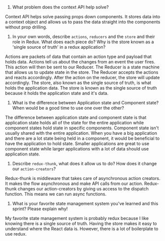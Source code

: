 1. What problem does the context API help solve?

Context API helps solve passing props down components. It stores data into a context object and allows us to pass the data straight into the components without prop drilling.

1. In your own words, describe `actions`, `reducers` and the `store` and their role in Redux. What does each piece do? Why is the store known as a 'single source of truth' in a redux application?

Actions are packets of data that contain an action type and payload that holds data. Actions tell us about the changes from an event the user fires. This action will then be sent to our Reducer. The Reducer is a state machine that allows us to update state in the store. The Reducer accepts the actions and reacts accordingly. After the action on the reducer, the store will update accordingly. The store, also known as the single source of truth, is what holds the application data. The store is known as the single source of truth because it holds the application state and it's data.

1. What is the difference between Application state and Component state? When would be a good time to use one over the other?

The difference between application state and component state is that application state holds all of the state for the entire application while component states hold state in specific components. Component state isn't usually shared with the entire application. When you have a big application and there are a lot state being held in a component, it would be beneficial to have the application to hold state. Smaller applications are great to use component state while larger applications with a lot of data should use application state.

1. Describe `redux-thunk`, what does it allow us to do? How does it change our `action-creators`?

Redux-thunk is middleware that takes care of asynchronous action creators. It makes the flow asynchronous and make API calls from our action. Redux-thunk changes our action-creators by giving us access to the dispatch function. This means we can run async functions.

1. What is your favorite state management system you've learned and this sprint? Please explain why!

My favorite state management system is probably redux because I like knowing there is a single source of truth. Having the store makes it easy to understand where the React data is. However, there is a lot of boilerplate to use redux.

